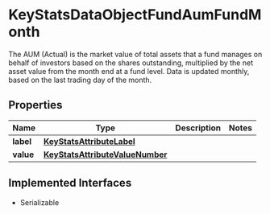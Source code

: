 

# KeyStatsDataObjectFundAumFundMonth

The AUM (Actual) is the market value of total assets that a fund manages on behalf of investors based on the shares outstanding, multiplied by the net asset value from the month end at a fund level. Data is updated monthly, based on the last trading day of the month.

## Properties

Name | Type | Description | Notes
------------ | ------------- | ------------- | -------------
**label** | [**KeyStatsAttributeLabel**](KeyStatsAttributeLabel.md) |  | 
**value** | [**KeyStatsAttributeValueNumber**](KeyStatsAttributeValueNumber.md) |  | 


## Implemented Interfaces

* Serializable


